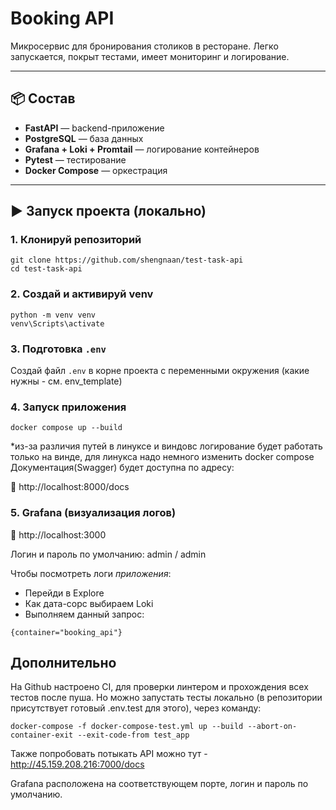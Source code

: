 # Booking API

Микросервис для бронирования столиков в ресторане. Легко запускается, покрыт тестами, имеет мониторинг и логирование.

---

## 📦 Состав

- **FastAPI** — backend-приложение
- **PostgreSQL** — база данных
- **Grafana + Loki + Promtail** — логирование контейнеров
- **Pytest** — тестирование
- **Docker Compose** — оркестрация

---

## ▶️ Запуск проекта (локально)

### 1. Клонируй репозиторий

```
git clone https://github.com/shengnaan/test-task-api
cd test-task-api
```

### 2. Создай и активируй venv

```
python -m venv venv
venv\Scripts\activate
```

### 3. Подготовка `.env`

Создай файл `.env` в корне проекта с переменными окружения (какие нужны - см. env_template)

### 4. Запуск приложения

```
docker compose up --build
```

*из-за различия путей в линуксе и виндовс логирование будет работать только на винде, для линукса надо немного изменить docker compose
Документация(Swagger) будет доступна по адресу:

📌 http://localhost:8000/docs

### 5. Grafana (визуализация логов)

📌 http://localhost:3000

Логин и пароль по умолчанию: admin / admin

Чтобы посмотреть логи *приложения*:
 * Перейди в Explore
 * Как дата-сорс выбираем Loki
 * Выполняем данный запрос:

```
{container="booking_api"}
```

## Дополнительно

На Github настроено CI, для проверки линтером и прохождения всех тестов после пуша.
Но можно запустать тесты локально (в репозитории присутствует готовый .env.test для этого), через команду:
```
docker-compose -f docker-compose-test.yml up --build --abort-on-container-exit --exit-code-from test_app
```

Также попробовать потыкать API можно тут - http://45.159.208.216:7000/docs

Grafana расположена на соответствующем порте, логин и пароль по умолчанию.
